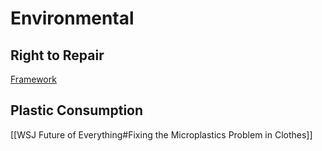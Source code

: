 # Environmental

## Right to Repair
[Framework](https://frame.work/)

## Plastic Consumption
[[WSJ Future of Everything#Fixing the Microplastics Problem in Clothes]]
